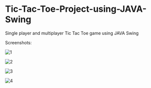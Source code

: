 # Tic-Tac-Toe-Project-using-JAVA-Swing
Single player and multiplayer Tic Tac Toe game using JAVA Swing

Screenshots:

![1](https://lh3.googleusercontent.com/-kHszCbNP6TQ/YTuevB99M_I/AAAAAAAAB5M/3-by4OkzzAQdgnq0IuAjIln0skG_2Jv0wCLcBGAsYHQ/image.png)

![2](https://lh3.googleusercontent.com/-STGrsWLtMS8/YTuezjVgWSI/AAAAAAAAB5U/JLLFRIaD7NoN-Tkb9NcA6SxjogIIb1MzACLcBGAsYHQ/image.png)

![3](https://lh3.googleusercontent.com/-Hf6iGUX4Dxo/YTufqSJ_lcI/AAAAAAAAB5k/n95MNc2CGBoARmj3tZ5Wqv61dAqMBbU7ACLcBGAsYHQ/image.png)

![4](https://lh3.googleusercontent.com/-izGtreJEBQI/YTue17ar36I/AAAAAAAAB5Y/Px1PSOl6_7Yt4xcxVD6YB5rdSIx1DIjEgCLcBGAsYHQ/image.png)
